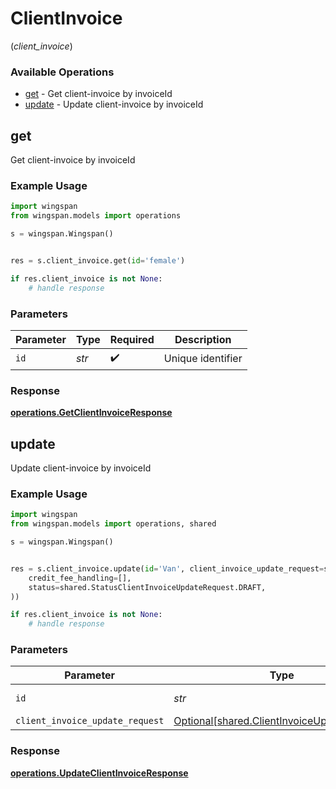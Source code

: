 # ClientInvoice
(*client_invoice*)

### Available Operations

* [get](#get) - Get client-invoice by invoiceId
* [update](#update) - Update client-invoice by invoiceId

## get

Get client-invoice by invoiceId

### Example Usage

```python
import wingspan
from wingspan.models import operations

s = wingspan.Wingspan()


res = s.client_invoice.get(id='female')

if res.client_invoice is not None:
    # handle response
```

### Parameters

| Parameter          | Type               | Required           | Description        |
| ------------------ | ------------------ | ------------------ | ------------------ |
| `id`               | *str*              | :heavy_check_mark: | Unique identifier  |


### Response

**[operations.GetClientInvoiceResponse](../../models/operations/getclientinvoiceresponse.md)**


## update

Update client-invoice by invoiceId

### Example Usage

```python
import wingspan
from wingspan.models import operations, shared

s = wingspan.Wingspan()


res = s.client_invoice.update(id='Van', client_invoice_update_request=shared.ClientInvoiceUpdateRequest(
    credit_fee_handling=[],
    status=shared.StatusClientInvoiceUpdateRequest.DRAFT,
))

if res.client_invoice is not None:
    # handle response
```

### Parameters

| Parameter                                                                                        | Type                                                                                             | Required                                                                                         | Description                                                                                      |
| ------------------------------------------------------------------------------------------------ | ------------------------------------------------------------------------------------------------ | ------------------------------------------------------------------------------------------------ | ------------------------------------------------------------------------------------------------ |
| `id`                                                                                             | *str*                                                                                            | :heavy_check_mark:                                                                               | Unique identifier                                                                                |
| `client_invoice_update_request`                                                                  | [Optional[shared.ClientInvoiceUpdateRequest]](../../models/shared/clientinvoiceupdaterequest.md) | :heavy_minus_sign:                                                                               | N/A                                                                                              |


### Response

**[operations.UpdateClientInvoiceResponse](../../models/operations/updateclientinvoiceresponse.md)**

